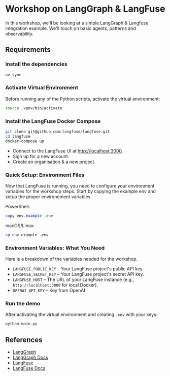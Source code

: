 # Workshop on LangGraph & LangFuse

In this workshop, we'll be looking at a simple LangGraph & Langfuse integration example. We'll touch on basic agents, patterns and observability.

## Requirements

### Install the dependencies

```bash
uv sync
```

### Activate Virtual Environment

Before running any of the Python scripts, activate the virtual environment:

```bash
source .venv/bin/activate
```

### Install the LangFuse Docker Compose

```bash
git clone git@github.com:langfuse/langfuse.git
cd langfuse
docker-compose up
```

- Connect to the LangFuse UI at [http://localhost:3000](http://localhost:3000).
- Sign up for a new account.
- Create an organisation & a new project.

### Quick Setup: Environment Files

Now that LangFuse is running, you need to configure your environment variables for the workshop steps. Start by copying the example env and setup the proper environement variables. 

PowerShell:

```powershell
copy env.example .env
```

macOS/Linux:

```bash
cp env.example .env
```

### Environment Variables: What You Need

Here is a breakdown of the variables needed for the workshop. 

- `LANGFUSE_PUBLIC_KEY` – Your LangFuse project's public API key.
- `LANGFUSE_SECRET_KEY` – Your LangFuse project's secret API key.
- `LANGFUSE_HOST` – The URL of your LangFuse instance (e.g., `http://localhost:3000` for local Docker).
- `OPENAI_API_KEY` – Key from OpenAI

### Run the demo

After activating the virtual environment and creating `.env` with your keys:

```powershell
python main.py
```

## References

- [LangGraph](https://github.com/langchain-ai/langgraph)
- [LangGraph Docs](https://langchain-ai.github.io/langgraph/)
- [LangFuse](https://github.com/langfuse/langfuse)
- [LangFuse Docs](https://langfuse.com/docs)